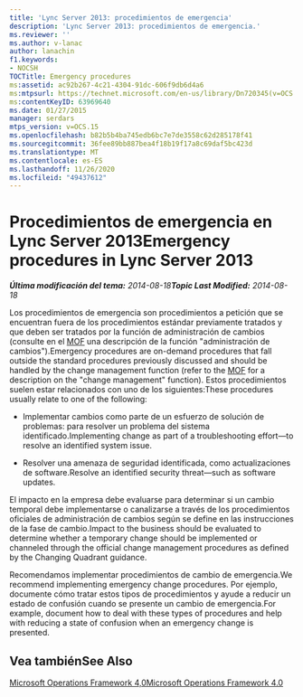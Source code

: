 ```yaml
---
title: 'Lync Server 2013: procedimientos de emergencia'
description: 'Lync Server 2013: procedimientos de emergencia.'
ms.reviewer: ''
ms.author: v-lanac
author: lanachin
f1.keywords:
- NOCSH
TOCTitle: Emergency procedures
ms:assetid: ac92b267-4c21-4304-91dc-606f9db6d4a6
ms:mtpsurl: https://technet.microsoft.com/en-us/library/Dn720345(v=OCS.15)
ms:contentKeyID: 63969640
ms.date: 01/27/2015
manager: serdars
mtps_version: v=OCS.15
ms.openlocfilehash: b82b5b4ba745edb6bc7e7de3558c62d285178f41
ms.sourcegitcommit: 36fee89bb887bea4f18b19f17a8c69daf5bc423d
ms.translationtype: MT
ms.contentlocale: es-ES
ms.lasthandoff: 11/26/2020
ms.locfileid: "49437612"
---
```

# <a name="emergency-procedures-in-lync-server-2013"></a><span data-ttu-id="b5f4a-103">Procedimientos de emergencia en Lync Server 2013</span><span class="sxs-lookup"><span data-stu-id="b5f4a-103">Emergency procedures in Lync Server 2013</span></span>

<div data-xmlns="http://www.w3.org/1999/xhtml">

<div class="topic" data-xmlns="http://www.w3.org/1999/xhtml" data-msxsl="urn:schemas-microsoft-com:xslt" data-cs="https://msdn.microsoft.com/">

<div data-asp="https://msdn2.microsoft.com/asp">



</div>

<div id="mainSection">

<div id="mainBody"><span data-ttu-id="b5f4a-104">

<span> </span></span><span class="sxs-lookup"><span data-stu-id="b5f4a-104">

<span> </span></span></span>

<span data-ttu-id="b5f4a-105">_**Última modificación del tema:** 2014-08-18_</span><span class="sxs-lookup"><span data-stu-id="b5f4a-105">_**Topic Last Modified:** 2014-08-18_</span></span>

<span data-ttu-id="b5f4a-106">Los procedimientos de emergencia son procedimientos a petición que se encuentran fuera de los procedimientos estándar previamente tratados y que deben ser tratados por la función de administración de cambios (consulte en el [MOF](https://go.microsoft.com/fwlink/p/?linkid=40939) una descripción de la función "administración de cambios").</span><span class="sxs-lookup"><span data-stu-id="b5f4a-106">Emergency procedures are on-demand procedures that fall outside the standard procedures previously discussed and should be handled by the change management function (refer to the [MOF](https://go.microsoft.com/fwlink/p/?linkid=40939) for a description on the "change management" function).</span></span> <span data-ttu-id="b5f4a-107">Estos procedimientos suelen estar relacionados con uno de los siguientes:</span><span class="sxs-lookup"><span data-stu-id="b5f4a-107">These procedures usually relate to one of the following:</span></span>

  - <span data-ttu-id="b5f4a-108">Implementar cambios como parte de un esfuerzo de solución de problemas: para resolver un problema del sistema identificado.</span><span class="sxs-lookup"><span data-stu-id="b5f4a-108">Implementing change as part of a troubleshooting effort—to resolve an identified system issue.</span></span>

  - <span data-ttu-id="b5f4a-109">Resolver una amenaza de seguridad identificada, como actualizaciones de software.</span><span class="sxs-lookup"><span data-stu-id="b5f4a-109">Resolve an identified security threat—such as software updates.</span></span>

<span data-ttu-id="b5f4a-110">El impacto en la empresa debe evaluarse para determinar si un cambio temporal debe implementarse o canalizarse a través de los procedimientos oficiales de administración de cambios según se define en las instrucciones de la fase de cambio.</span><span class="sxs-lookup"><span data-stu-id="b5f4a-110">Impact to the business should be evaluated to determine whether a temporary change should be implemented or channeled through the official change management procedures as defined by the Changing Quadrant guidance.</span></span>

<span data-ttu-id="b5f4a-111">Recomendamos implementar procedimientos de cambio de emergencia.</span><span class="sxs-lookup"><span data-stu-id="b5f4a-111">We recommend implementing emergency change procedures.</span></span> <span data-ttu-id="b5f4a-112">Por ejemplo, documente cómo tratar estos tipos de procedimientos y ayude a reducir un estado de confusión cuando se presente un cambio de emergencia.</span><span class="sxs-lookup"><span data-stu-id="b5f4a-112">For example, document how to deal with these types of procedures and help with reducing a state of confusion when an emergency change is presented.</span></span>

<div>

## <a name="see-also"></a><span data-ttu-id="b5f4a-113">Vea también</span><span class="sxs-lookup"><span data-stu-id="b5f4a-113">See Also</span></span>


[<span data-ttu-id="b5f4a-114">Microsoft Operations Framework 4,0</span><span class="sxs-lookup"><span data-stu-id="b5f4a-114">Microsoft Operations Framework 4.0</span></span>](https://go.microsoft.com/fwlink/p/?linkid=40939)  
  

<span data-ttu-id="b5f4a-115"></div>

</div>

<span> </span>

</div>

</div>

</span><span class="sxs-lookup"><span data-stu-id="b5f4a-115"></div>

</div>

<span> </span>

</div>

</div>

</span></span></div>

